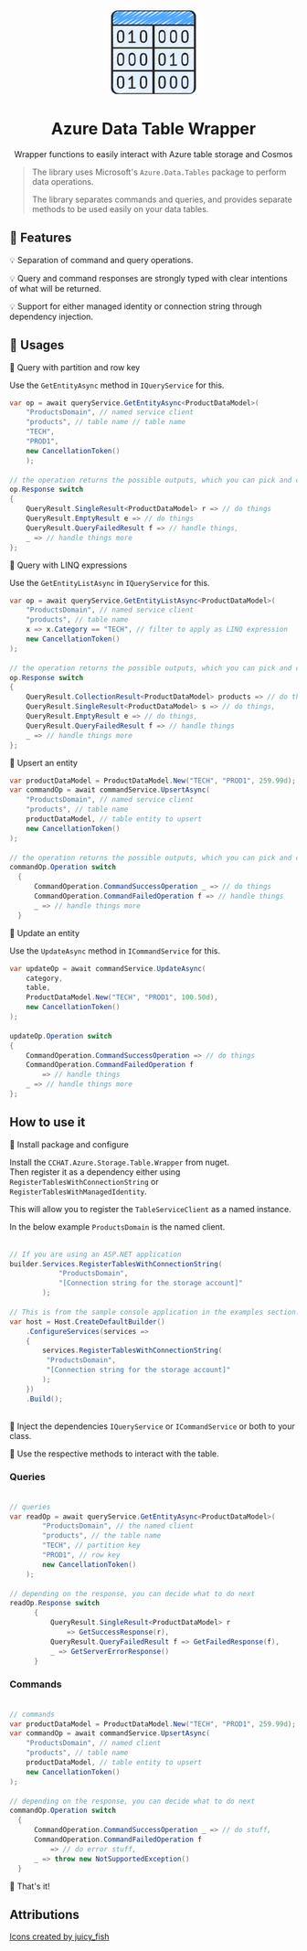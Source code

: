 ﻿<!-- markdownlint-disable MD033 MD041 -->
<div align="center">

<img src="data-table.png" alt="TypedSpark.NET" width="150px"/>

# Azure Data Table Wrapper

Wrapper functions to easily interact with Azure table storage and Cosmos

</div>

> The library uses Microsoft's `Azure.Data.Tables` package to perform data operations.</p>
> The library separates commands and queries, and provides separate methods to be used easily on your data tables.

## :tada: Features

:bulb: Separation of command and query operations.

:bulb: Query and command responses are strongly typed with clear intentions of what will be returned.

:bulb: Support for either managed identity or connection string through dependency injection.

## :tada: Usages

:high_brightness: Query with partition and row key

Use the `GetEntityAsync` method in `IQueryService` for this.
```csharp
var op = await queryService.GetEntityAsync<ProductDataModel>(
    "ProductsDomain", // named service client
    "products", // table name // table name
    "TECH",
    "PROD1",
    new CancellationToken()
    );

// the operation returns the possible outputs, which you can pick and choose to operate on.
op.Response switch
{
    QueryResult.SingleResult<ProductDataModel> r => // do things
    QueryResult.EmptyResult e => // do things        
    QueryResult.QueryFailedResult f => // handle things,
    _ => // handle things more
};
```

:high_brightness: Query with LINQ expressions

Use the `GetEntityListAsync` in `IQueryService` for this.

```csharp
var op = await queryService.GetEntityListAsync<ProductDataModel>(
    "ProductsDomain", // named service client
    "products", // table name
    x => x.Category == "TECH", // filter to apply as LINQ expression
    new CancellationToken()
);

// the operation returns the possible outputs, which you can pick and choose to operate on.
op.Response switch
{
    QueryResult.CollectionResult<ProductDataModel> products => // do things,
    QueryResult.SingleResult<ProductDataModel> s => // do things,
    QueryResult.EmptyResult e => // do things,             
    QueryResult.QueryFailedResult f => // handle things
    _ => // handle things more
};
```

:high_brightness: Upsert an entity

```csharp
var productDataModel = ProductDataModel.New("TECH", "PROD1", 259.99d);
var commandOp = await commandService.UpsertAsync(
    "ProductsDomain", // named service client
    "products", // table name
    productDataModel, // table entity to upsert
    new CancellationToken()
);

// the operation returns the possible outputs, which you can pick and choose to operate on.
commandOp.Operation switch
  {
      CommandOperation.CommandSuccessOperation _ => // do things
      CommandOperation.CommandFailedOperation f => // handle things
      _ => // handle things more
  }
```

:high_brightness: Update an entity

Use the `UpdateAsync` method in `ICommandService` for this.

```csharp
var updateOp = await commandService.UpdateAsync(
    category,
    table,
    ProductDataModel.New("TECH", "PROD1", 100.50d),
    new CancellationToken()
);

updateOp.Operation switch
{
    CommandOperation.CommandSuccessOperation => // do things
    CommandOperation.CommandFailedOperation f
        => // handle things
    _ => // handle things more
};
```
## How to use it

:high_brightness: Install package and configure

Install the `CCHAT.Azure.Storage.Table.Wrapper` from nuget. </br>
Then register it as a dependency either using `RegisterTablesWithConnectionString` or `RegisterTablesWithManagedIdentity`. </p>

This will allow you to register the `TableServiceClient` as a named instance. </p>
In the below example `ProductsDomain` is the named client.

```csharp

// If you are using an ASP.NET application
builder.Services.RegisterTablesWithConnectionString(
            "ProductsDomain",
            "[Connection string for the storage account]"
        );

// This is from the sample console application in the examples section.
var host = Host.CreateDefaultBuilder()
    .ConfigureServices(services =>
    {
        services.RegisterTablesWithConnectionString(
         "ProductsDomain",
         "[Connection string for the storage account]"
        );
    })
    .Build();
    
```

:high_brightness: Inject the dependencies `IQueryService` or `ICommandService` or both to your class.

:high_brightness: Use the respective methods to interact with the table.

### Queries

```csharp

// queries
var readOp = await queryService.GetEntityAsync<ProductDataModel>(
        "ProductsDomain", // the named client
        "products", // the table name
        "TECH", // partition key
        "PROD1", // row key
        new CancellationToken()
    );

// depending on the response, you can decide what to do next
readOp.Response switch
      {
          QueryResult.SingleResult<ProductDataModel> r
              => GetSuccessResponse(r),
          QueryResult.QueryFailedResult f => GetFailedResponse(f),
          _ => GetServerErrorResponse()
      }

```

### Commands

```csharp

// commands
var productDataModel = ProductDataModel.New("TECH", "PROD1", 259.99d);
var commandOp = await commandService.UpsertAsync(
    "ProductsDomain", // named client
    "products", // table name
    productDataModel, // table entity to upsert
    new CancellationToken()
);

// depending on the response, you can decide what to do next
commandOp.Operation switch
  {
      CommandOperation.CommandSuccessOperation _ => // do stuff,
      CommandOperation.CommandFailedOperation f
          => // do error stuff,
      _ => throw new NotSupportedException()
  }

```

:high_brightness: That's it!

## Attributions

[Icons created by juicy_fish](https://www.flaticon.com/free-icon/data-table_3575798)


